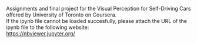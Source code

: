 Assignments and final project for the Visual Perception for Self-Driving Cars offered by University of Toronto on Coursera.  
If the ipynb file cannot be loaded succesfully, please attach the URL of the ipynb file to the following website:  
https://nbviewer.jupyter.org/
